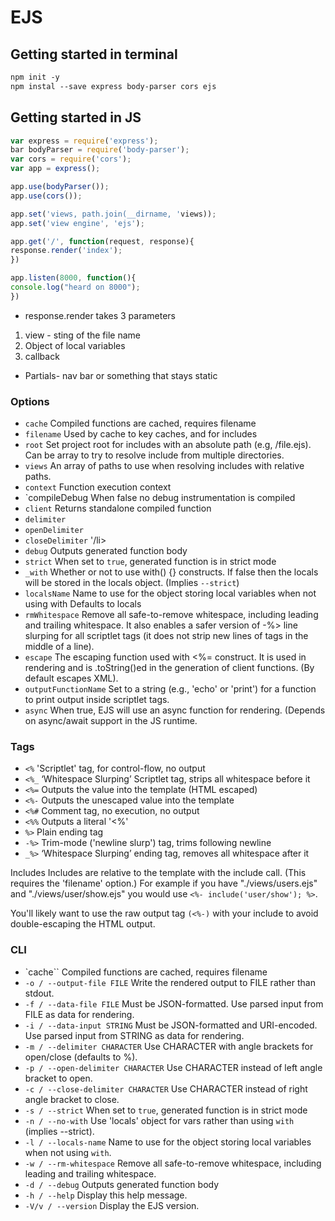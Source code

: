 # EJS

## Getting started in terminal

```md
npm init -y
npm instal --save express body-parser cors ejs
```

## Getting started in JS

```js
var express = require('express');
bar bodyParser = require('body-parser');
var cors = require('cors');
var app = express();

app.use(bodyParser());
app.use(cors());

app.set('views, path.join(__dirname, 'views));
app.set('view engine', 'ejs');

app.get('/', function(request, response){
response.render('index');
})

app.listen(8000, function(){
console.log("heard on 8000");
})
```

- response.render takes 3 parameters

1. view - sting of the file name
2. Object of local variables
3. callback

- Partials- nav bar or something that stays static

### Options

- `cache` Compiled functions are cached, requires filename
- `filename` Used by cache to key caches, and for includes
- `root` Set project root for includes with an absolute path (e.g, /file.ejs). Can be array to try to resolve include from multiple directories.
- `views` An array of paths to use when resolving includes with relative paths.
- `context` Function execution context
- `compileDebug When false no debug instrumentation is compiled
- `client` Returns standalone compiled function
- `delimiter`
- `openDelimiter`
- `closeDelimiter` '/li>
- `debug` Outputs generated function body
- `strict` When set to `true`, generated function is in strict mode
- `_with` Whether or not to use with() {} constructs. If false then the locals will be stored in the locals object. (Implies `--strict`)
- `localsName` Name to use for the object storing local variables when not using with Defaults to locals
- `rmWhitespace` Remove all safe-to-remove whitespace, including leading and trailing whitespace. It also enables a safer version of -%> line slurping for all scriptlet tags (it does not strip new lines of tags in the middle of a line).
- `escape` The escaping function used with <%= construct. It is used in rendering and is .toString()ed in the generation of client functions. (By default escapes XML).
- `outputFunctionName` Set to a string (e.g., 'echo' or 'print') for a function to print output inside scriptlet tags.
- `async` When true, EJS will use an async function for rendering. (Depends on async/await support in the JS runtime.

### Tags

- `<%` 'Scriptlet' tag, for control-flow, no output
- `<%_` ‘Whitespace Slurping’ Scriptlet tag, strips all whitespace before it
- `<%=` Outputs the value into the template (HTML escaped)
- `<%-` Outputs the unescaped value into the template
- `<%#` Comment tag, no execution, no output
- `<%%` Outputs a literal '<%'
- `%>` Plain ending tag
- `-%>` Trim-mode ('newline slurp') tag, trims following newline
- `_%>` ‘Whitespace Slurping’ ending tag, removes all whitespace after it

Includes
Includes are relative to the template with the include call. (This requires the 'filename' option.) For example if you have "./views/users.ejs" and "./views/user/show.ejs" you would use `<%- include('user/show'); %>`.

You'll likely want to use the raw output tag `(<%-)` with your include to avoid double-escaping the HTML output.


### CLI

- `cache`` Compiled functions are cached, requires filename
- `-o / --output-file FILE` Write the rendered output to FILE rather than stdout.
- `-f / --data-file FILE` Must be JSON-formatted. Use parsed input from FILE as data for rendering.
- `-i / --data-input STRING` Must be JSON-formatted and URI-encoded. Use parsed input from STRING as data for rendering.
- `-m / --delimiter CHARACTER` Use CHARACTER with angle brackets for open/close (defaults to %).
- `-p / --open-delimiter CHARACTER` Use CHARACTER instead of left angle bracket to open.
- `-c / --close-delimiter CHARACTER` Use CHARACTER instead of right angle bracket to close.
- `-s / --strict` When set to `true`, generated function is in strict mode
- `-n / --no-with` Use 'locals' object for vars rather than using `with` (implies --strict).
- `-l / --locals-name` Name to use for the object storing local variables when not using `with`.
- `-w / --rm-whitespace` Remove all safe-to-remove whitespace, including leading and trailing whitespace.
- `-d / --debug` Outputs generated function body
- `-h / --help` Display this help message.
- `-V/v / --version` Display the EJS version.
